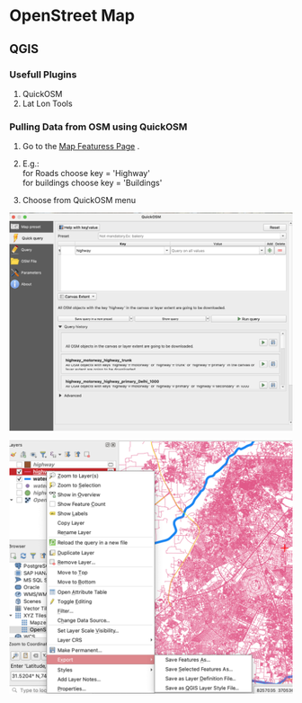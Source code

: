 # OpenStreet Map

## QGIS

### Usefull  Plugins 
1. QuickOSM
2. Lat Lon Tools


### Pulling Data from OSM using QuickOSM

1.  Go to the [Map Featuress Page](https://wiki.openstreetmap.org/wiki/Map_features) .

2. E.g.: \
    for Roads choose key = 'Highway' \
    for buildings choose key = 'Buildings'

3. Choose from QuickOSM menu 


![alt text](image.png)


![alt text](image-1.png)